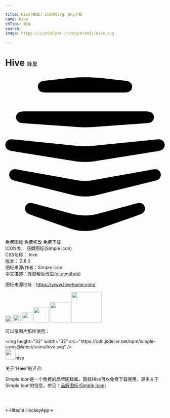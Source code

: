 ```yaml
---

title: Hive(蜂巢) ICON转svg、png下载
name: hive
zhTips: 蜂巢
search: 
image: https://iconhelper.cn/svg/brands/hive.svg

---
```


# Hive  <small style="font-size: 60%;font-weight: 100">蜂巢</small>

<div id="svg" class="svg-wrap">
<svg role="img" viewBox="0 0 24 24" xmlns="http://www.w3.org/2000/svg"><title>Hive icon</title><path d="M19.442 21.355c.55-.19.74-.256.99-.373.342-.152.605-.39.605-.818a.846.846 0 00-.605-.813c-.318-.092-.703.042-.99.122l-5.42 1.46a7.808 7.808 0 01-4.057 0l-5.407-1.46c-.287-.08-.672-.214-.99-.122a.847.847 0 00-.605.813c0 .427.263.666.605.818.25.117.44.184.99.373l5.138 1.79c1.491.52 3.104.52 4.601 0zm-9.263-3.224a7.622 7.622 0 003.636 0l8.01-1.967c.507-.122.709-.165.99-.257.354-.116.605-.415.605-.806a.847.847 0 00-.605-.813c-.281-.08-.697.024-.99.08l-8.664 1.545a6.813 6.813 0 01-2.334 0l-8.652-1.545c-.293-.056-.708-.16-.99-.08a.847.847 0 00-.604.813c0 .39.25.69.604.806.282.092.483.135.99.257zM14.75.621a24.43 24.43 0 00-5.511 0L6.495.933c-.294.03-.715.055-.99.14-.28.092-.605.355-.605.807 0 .39.257.702.605.806.281.08.696.074.99.074h11.01c.293 0 .709.006.99-.074a.835.835 0 00.605-.806c0-.452-.324-.715-.605-.807-.275-.085-.697-.11-.99-.14zm6.037 6.767c.3-.019.709-.037.99-.116a.84.84 0 000-1.614c-.281-.085-.69-.073-.99-.073H3.214c-.3 0-.709-.012-.99.073a.84.84 0 000 1.614c.281.079.69.097.99.116l7.808.556c.642.042 1.308.042 1.943 0zm1.62 4.242c.513-.08.708-.104.989-.202.354-.121.605-.409.605-.806a.84.84 0 00-.605-.806c-.28-.086-.69-.019-.99.012l-9.232.929c-.776.079-1.582.079-2.358 0l-9.22-.93c-.3-.03-.715-.097-.99-.011a.84.84 0 00-.605.806c0 .397.25.685.605.806.275.092.476.123.99.202l8.823 1.418c1.038.165 2.12.165 3.158 0Z"/></svg>
</div>
<detail full-name='hive'></detail>

<div class="detail-page">
<p>
<span><span class="badge-success badge">免费图标</span> <span class="badge-success badge">免费修改</span>  <span class="badge-success badge">免费下载</span> </span>
<br/>
<span>
ICON库：
<span class="badge-secondary badge">品牌图标(Simple Icon)</span> 
</span>
<br/>
<span>
CSS名称：
<span class="badge-secondary badge">hive</span> 
</span>

<br/>
<span>
版本：
<span class="badge-secondary badge">2.8.0</span> 
</span>
<br/>
<span>图标来源/作者：<span class="badge-light badge">Simple Icon</span></span> 
<br/>
<span class="zh-detail">中文描述：<span class="badge-primary badge">蜂巢</span><span class="help-link"><span>帮助改进</span>(<a href="https://gitee.com/liuwave/icon-helper/edit/master/json/brands/hive.json" target="_blank" rel="noopener noreferrer">gitee</a><a href="https://github.com/liuwave/icon-helper/edit/master/json/brands/hive.json" target="_blank" rel="noopener noreferrer">github</a></span>)</span><br/>
</p>
</div><div class="description description alert alert-light"><p>图标来源地址：<a href="https://www.hivehome.com/" target="_blank" rel="noopener noreferrer">https://www.hivehome.com/</a></p></div>
<div class="alert alert-dark">
<img height="21" width="21" src="https://cdn.jsdelivr.net/npm/simple-icons@latest/icons/hive.svg" />
<img height="24" width="24" src="https://cdn.jsdelivr.net/npm/simple-icons@latest/icons/hive.svg" />
<img height="32" width="32" src="https://cdn.jsdelivr.net/npm/simple-icons@latest/icons/hive.svg" />
<img height="48" width="48" src="https://cdn.jsdelivr.net/npm/simple-icons@latest/icons/hive.svg" />
<img height="64" width="64" src="https://cdn.jsdelivr.net/npm/simple-icons@latest/icons/hive.svg" />
<img height="96" width="96" src="https://cdn.jsdelivr.net/npm/simple-icons@latest/icons/hive.svg" />

</div>
<div>
  <p>可以像图片那样使用：    
  </p>
  <div class="alert alert-primary" style="font-size: 14px">
    &lt;img height="32" width="32" src="https://cdn.jsdelivr.net/npm/simple-icons@latest/icons/hive.svg" /&gt;
    <copy-btn content='<img height="32" width="32" src="https://cdn.jsdelivr.net/npm/simple-icons@latest/icons/hive.svg" />'></copy-btn>
  </div>
  <div class="alert alert-secondary">
    <img height="32" width="32" src="https://cdn.jsdelivr.net/npm/simple-icons@latest/icons/hive.svg" />hive
    <copy-btn content="hive" btn-title="复制图标名称"></copy-btn>
  </div>
</div>
<div class="icon-detail__container">
<p>关于“<b>Hive</b>”的评论:</p>
</div>
<Vssue title="关于“Hive”的评论" />
<div><p>Simple Icon是一个免费的品牌图标库。图标Hive可以免费下载使用。更多关于  Simple Icon的信息，参见：<a target="_blank" href="https://iconhelper.cn/brands.html">品牌图标(Simple Icon)</a>
</p></div>


<div style="padding:2rem 0 " class="page-nav"><p class="inner"><span class="prev">←<router-link to="/icon/hitachi.html">Hitachi</router-link></span> <span class="next"><router-link to="/icon/hockeyapp.html">HockeyApp</router-link>→</span></p></div>
